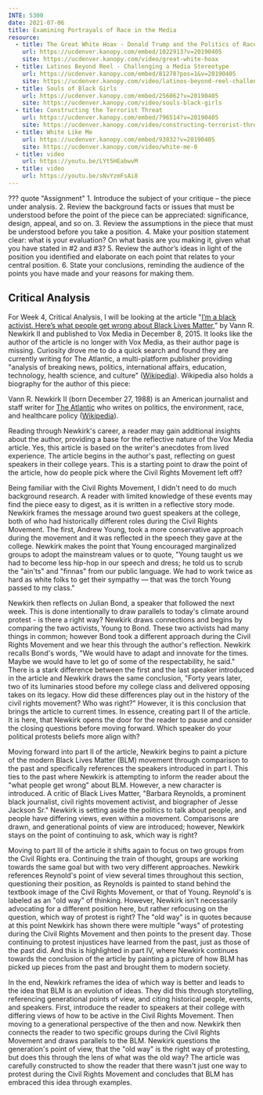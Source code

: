 ```yaml
---
INTE: 5300
date: 2021-07-06
title: Examining Portrayals of Race in the Media
resource:
  - title: The Great White Hoax - Donald Trump and the Politics of Race and Class in America
    url: https://ucdenver.kanopy.com/embed/1022913?v=20190405
    site: https://ucdenver.kanopy.com/video/great-white-hoax
  - title: Latinos Beyond Reel - Challenging a Media Stereotype
    url: https://ucdenver.kanopy.com/embed/81278?pos=1&v=20190405
    site: https://ucdenver.kanopy.com/video/latinos-beyond-reel-challenging-media-stereotype
  - title: Souls of Black Girls
    url: https://ucdenver.kanopy.com/embed/256062?v=20190405
    site: https://ucdenver.kanopy.com/video/souls-black-girls
  - title: Constructing the Terrorist Threat
    url: https://ucdenver.kanopy.com/embed/796514?v=20190405
    site: https://ucdenver.kanopy.com/video/constructing-terrorist-threat
  - title: White Like Me
    url: https://ucdenver.kanopy.com/embed/93032?v=20190405
    site: https://ucdenver.kanopy.com/video/white-me-0
  - title: video
    url: https://youtu.be/LYt5HEabwvM
  - title: video
    url: https://youtu.be/sNvYzmFsAi8
---
```


??? quote "Assignment"
    1. Introduce the subject of your critique – the piece under analysis.
    2. Review the background facts or issues that must be understood before the point of the piece can be appreciated: significance, design, appeal, and so on.
    3. Review the assumptions in the piece that must be understood before you take a position.
    4. Make your position statement clear: what is your evaluation? On what basis are you making it, given what you have stated in #2 and #3?
    5. Review the author’s ideas in light of the position you identified and elaborate on each point that relates to your central position.
    6. State your conclusions, reminding the audience of the points you have made and your reasons for making them.

## Critical Analysis

For Week 4, Critical Analysis, I will be looking at the article "[I’m a black activist. Here’s what people get wrong about Black Lives Matter](https://www.vox.com/2015/8/31/9211023/black-lives-matter-history)," by Vann R. Newkirk II and published to Vox Media in December 8, 2015. It looks like the author of the article is no longer with Vox Media, as their author page is missing. Curiosity drove me to do a quick search and found they are currently writing for The Atlantic, a multi-platform publisher providing "analysis of breaking news, politics, international affairs, education, technology, health science, and culture" ([Wikipedia](https://en.wikipedia.org/wiki/The_Atlantic)). Wikipedia also holds a biography for the author of this piece:

Vann R. Newkirk II (born December 27, 1988) is an American journalist and staff writer for [The Atlantic](https://en.wikipedia.org/wiki/The_Atlantic) who writes on politics, the environment, race, and healthcare policy ([Wikipedia](https://en.wikipedia.org/wiki/Vann_R._Newkirk_II)).

Reading through Newkirk's career, a reader may gain additional insights about the author, providing a base for the reflective nature of the Vox Media article. Yes, this article is based on the writer's anecdotes from lived experience. The article begins in the author's past, reflecting on guest speakers in their college years. This is a starting point to draw the point of the article, how do people pick where the Civil Rights Movement left off?

Being familiar with the Civil Rights Movement, I didn't need to do much background research. A reader with limited knowledge of these events may find the piece easy to digest, as it is written in a reflective story mode. Newkirk frames the message around two guest speakers at the college, both of who had historically different roles during the Civil Rights Movement. The first, Andrew Young, took a more conservative approach during the movement and it was reflected in the speech they gave at the college. Newkirk makes the point that Young encouraged marginalized groups to adopt the mainstream values or to quote, "Young taught us we had to become less hip-hop in our speech and dress; he told us to scrub the "ain'ts" and "finnas" from our public language. We had to work twice as hard as white folks to get their sympathy — that was the torch Young passed to my class."

Newkirk then reflects on Julian Bond, a speaker that followed the next week. This is done intentionally to draw parallels to today's climate around protest - is there a right way? Newkirk draws connections and begins by comparing the two activists, Young to Bond. These two activists had many things in common; however Bond took a different approach during the Civil Rights Movement and we hear this through the author's reflection. Newkirk recalls Bond's words, "We would have to adapt and innovate for the times. Maybe we would have to let go of some of the respectability, he said." There is a stark difference between the first and the last speaker introduced in the article and Newkirk draws the same conclusion, "Forty years later, two of its luminaries stood before my college class and delivered opposing takes on its legacy. How did these differences play out in the history of the civil rights movement? Who was right?" However, it is this conclusion that brings the article to current times. In essence, creating part II of the article. It is here, that Newkirk opens the door for the reader to pause and consider the closing questions before moving forward. Which speaker do your political protests beliefs more align with?

Moving forward into part II of the article, Newkirk begins to paint a picture of the modern Black Lives Matter (BLM) movement through comparison to the past and specifically references the speakers introduced in part I. This ties to the past where Newkirk is attempting to inform the reader about the "what people get wrong" about BLM. However, a new character is introduced. A critic of Black Lives Matter, "Barbara Reynolds, a prominent black journalist, civil rights movement activist, and biographer of Jesse Jackson Sr." Newkirk is setting aside the politics to talk about people, and people have differing views, even within a movement. Comparisons are drawn, and generational points of view are introduced; however, Newkirk stays on the point of continuing to ask, which way is right?

Moving to part III of the article it shifts again to focus on two groups from the Civil Rights era. Continuing the train of thought, groups are working towards the same goal but with two very different approaches. Newkirk references Reynold's point of view several times throughout this section, questioning their position, as Reynolds is painted to stand behind the textbook image of the Civil Rights Movement, or that of Young. Reynold's is labeled as an "old way" of thinking. However, Newkirk isn't necessarily advocating for a different position here, but rather refocusing on the question, which way of protest is right? The "old way" is in quotes because at this point Newkirk has shown there were multiple "ways" of protesting during the Civil Rights Movement and then points to the present day. Those continuing to protest injustices have learned from the past, just as those of the past did. And this is highlighted in part IV, where Newkirk continues towards the conclusion of the article by painting a picture of how BLM has picked up pieces from the past and brought them to modern society.

In the end, Newkirk reframes the idea of which way is better and leads to the idea that BLM is an evolution of ideas. They did this through storytelling, referencing generational points of view, and citing historical people, events, and speakers. First, introduce the reader to speakers at their college with differing views of how to be active in the Civil Rights Movement. Then moving to a generational perspective of the then and now. Newkirk then connects the reader to two specific groups during the Civil Rights Movement and draws parallels to the BLM. Newkirk questions the generation's point of view, that the "old way" is the right way of protesting, but does this through the lens of what was the old way? The article was carefully constructed to show the reader that there wasn't just one way to protest during the Civil Rights Movement and concludes that BLM has embraced this idea through examples.
